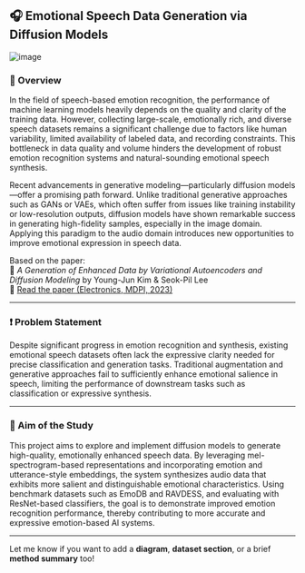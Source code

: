 
## 🎧 Emotional Speech Data Generation via Diffusion Models

![image](https://github.com/user-attachments/assets/1156790f-54cd-4b29-908d-e8c1ce7ac261)



### 📍 Overview  
In the field of speech-based emotion recognition, the performance of machine learning models heavily depends on the quality and clarity of the training data. However, collecting large-scale, emotionally rich, and diverse speech datasets remains a significant challenge due to factors like human variability, limited availability of labeled data, and recording constraints. This bottleneck in data quality and volume hinders the development of robust emotion recognition systems and natural-sounding emotional speech synthesis.

Recent advancements in generative modeling—particularly diffusion models—offer a promising path forward. Unlike traditional generative approaches such as GANs or VAEs, which often suffer from issues like training instability or low-resolution outputs, diffusion models have shown remarkable success in generating high-fidelity samples, especially in the image domain. Applying this paradigm to the audio domain introduces new opportunities to improve emotional expression in speech data.

Based on the paper:  
📄 *A Generation of Enhanced Data by Variational Autoencoders and Diffusion Modeling* by Young-Jun Kim & Seok-Pil Lee  
🔗 [Read the paper (Electronics, MDPI, 2023)](https://www.mdpi.com/2079-9292/12/5/1124)

---

### ❗ Problem Statement  
Despite significant progress in emotion recognition and synthesis, existing emotional speech datasets often lack the expressive clarity needed for precise classification and generation tasks. Traditional augmentation and generative approaches fail to sufficiently enhance emotional salience in speech, limiting the performance of downstream tasks such as classification or expressive synthesis.

---

### 🎯 Aim of the Study  
This project aims to explore and implement diffusion models to generate high-quality, emotionally enhanced speech data. By leveraging mel-spectrogram-based representations and incorporating emotion and utterance-style embeddings, the system synthesizes audio data that exhibits more salient and distinguishable emotional characteristics. Using benchmark datasets such as EmoDB and RAVDESS, and evaluating with ResNet-based classifiers, the goal is to demonstrate improved emotion recognition performance, thereby contributing to more accurate and expressive emotion-based AI systems.

---

Let me know if you want to add a **diagram**, **dataset section**, or a brief **method summary** too!
